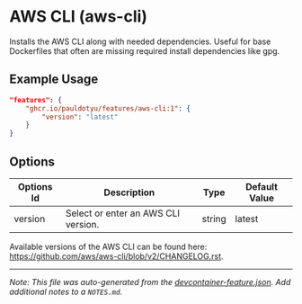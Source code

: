 
# AWS CLI (aws-cli)

Installs the AWS CLI along with needed dependencies. Useful for base Dockerfiles that often are missing required install dependencies like gpg.

## Example Usage

```json
"features": {
    "ghcr.io/pauldotyu/features/aws-cli:1": {
        "version": "latest"
    }
}
```

## Options

| Options Id | Description | Type | Default Value |
|-----|-----|-----|-----|
| version | Select or enter an AWS CLI version. | string | latest |

Available versions of the AWS CLI can be found here: https://github.com/aws/aws-cli/blob/v2/CHANGELOG.rst.

---

_Note: This file was auto-generated from the [devcontainer-feature.json](https://github.com/pauldotyu/features/blob/main/src/aws-cli/devcontainer-feature.json).  Add additional notes to a `NOTES.md`._
